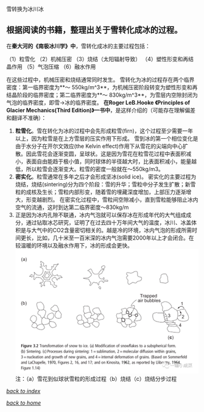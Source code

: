 雪转换为冰川冰

## 根据阅读的书籍，整理出关于雪转化成冰的过程。
在**秦大河的《南极冰川学》中**，雪转化成冰的主要过程包括：

（1）粒雪化
（2）机械压密
（3）烧结（太阳辐射导致）
（4）塑性形变和再结晶作用
（5）气泡压缩
（6）融水作用

在这些过程中，机械压密和烧结通常同时发生。
雪转化为冰的过程存在两个临界密度：第一临界密度为**～ 550kg/m^3**，为机械压密阶段转变为塑性形变和再结晶阶段的临界密度；第二临界密度为**～ 830kg/m^3**，为雪层内空隙封闭为气泡的临界密度，即雪->冰的临界密度。
**在Roger LeB.Hooke 《Principles of Glacier Mechanics(Third Edition)》一书中**，是这样介绍的（可能存在理解偏差和翻译不准确）：
1. **粒雪化**。雪在转化为冰的过程中会先形成粒雪(firn)，这个过程至少需要一年以上，因为粒雪是在上方雪层的压实作用下形成。
雪到冰的第一个相位变化是由于水分子在开尔文效应(the Kelvin effect)作用下从雪花的尖端向中心扩散。因此雪花会逐渐变圆，呈球状。这是因为雪花在粒雪花过程中表面积减小，表面自由能趋于极小值，同时球体的半径越大时，比表面积减小，能量越低，所以粒雪会逐渐变大。粒雪的密度一般就在～550kg/m3。
2. **密实化**。粒雪通常在多年之后才会形成坚冰(solid ice)。
密实化的主要过程为烧结，烧结(sintering)分为四个阶段：雪的升华；雪粒中分子发生扩散；新雪粒的成核及生长；雪粒内部形变，随着雪的埋藏深度增加，上部压力逐渐增大，形变越剧烈。
在密实化过程中，雪粒间空隙减小，直到雪粒能够阻止冰内空气的流通，这时到达第二临界密度～830kg/m
3. 正是因为冰内孔隙不联通，冰内气泡就可以保存冰在形成年代的大气组成成分，通过钻取冰芯研究，证明了在过去四十万年间大气的温度，冰川、冰盖体积是与大气中的CO2含量密切相关的。越是冷的环境，冰内气泡的形成所需时间更长，比如，几十米至一百米深的冰内气泡需要2000年以上才会闭合。在较温暖的环境以及融水作用下，冰的形成会更快。
![](/assets/images/notebook/640.png)
注：（a）雪花到似球状雪粒的形成过程（b）烧结（c）烧结分步过程

[*back to index*](/notebook/index)

[*back to home*](https://fiiish-yu.github.io/)